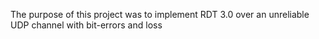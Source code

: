 The purpose of this project was to implement RDT 3.0 over an unreliable UDP channel with bit-errors and loss 

